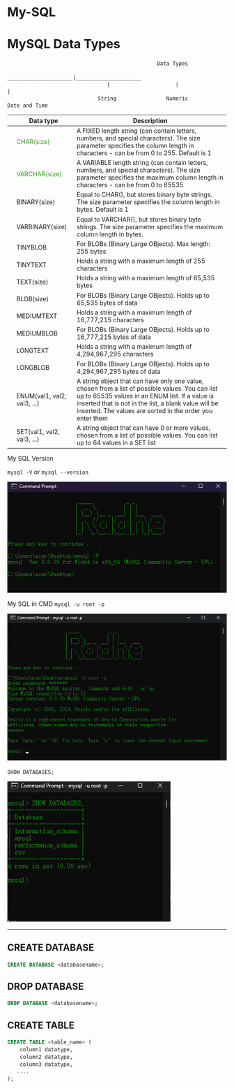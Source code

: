 # My-SQL

# MySQL Data Types

                                                    Data Types
                                     _____________________|_____________________
                                    |                     |                     |
                                 String                Numeric            Date and Time

|     | Data type                                    | Description                                                                                                                                                                                                                                                             |
| --- | -------------------------------------------- | ----------------------------------------------------------------------------------------------------------------------------------------------------------------------------------------------------------------------------------------------------------------------- |
|     | <p style="color: #399e24;">CHAR(size) </P>   | A FIXED length string (can contain letters, numbers, and special characters). The size parameter specifies the column length in characters - can be from 0 to 255. Default is 1                                                                                         |
|     | <p style="color: #399e24;">VARCHAR(size)</p> | A VARIABLE length string (can contain letters, numbers, and special characters). The size parameter specifies the maximum column length in characters - can be from 0 to 65535                                                                                          |
|     | BINARY(size)                                 | Equal to CHAR(), but stores binary byte strings. The size parameter specifies the column length in bytes. Default is 1                                                                                                                                                  |
|     | VARBINARY(size)                              | Equal to VARCHAR(), but stores binary byte strings. The size parameter specifies the maximum column length in bytes.                                                                                                                                                    |
|     | TINYBLOB                                     | For BLOBs (Binary Large OBjects). Max length: 255 bytes                                                                                                                                                                                                                 |
|     | TINYTEXT                                     | Holds a string with a maximum length of 255 characters                                                                                                                                                                                                                  |
|     | TEXT(size)                                   | Holds a string with a maximum length of 65,535 bytes                                                                                                                                                                                                                    |
|     | BLOB(size)                                   | For BLOBs (Binary Large OBjects). Holds up to 65,535 bytes of data                                                                                                                                                                                                      |
|     | MEDIUMTEXT                                   | Holds a string with a maximum length of 16,777,215 characters                                                                                                                                                                                                           |
|     | MEDIUMBLOB                                   | For BLOBs (Binary Large OBjects). Holds up to 16,777,215 bytes of data                                                                                                                                                                                                  |
|     | LONGTEXT                                     | Holds a string with a maximum length of 4,294,967,295 characters                                                                                                                                                                                                        |
|     | LONGBLOB                                     | For BLOBs (Binary Large OBjects). Holds up to 4,294,967,295 bytes of data                                                                                                                                                                                               |
|     | ENUM(val1, val2, val3, ...)                  | A string object that can have only one value, chosen from a list of possible values. You can list up to 65535 values in an ENUM list. If a value is inserted that is not in the list, a blank value will be inserted. The values are sorted in the order you enter them |
|     | SET(val1, val2, val3, ...)                   | A string object that can have 0 or more values, chosen from a list of possible values. You can list up to 64 values in a SET list                                                                                                                                       |

My SQL Version

`mysql -V` or `mysql --version`

![Version](./img/mysql%20-V.png)

My SQL in CMD
`mysql -u root -p`

![Version](./img/mysql%20-u%20root%20-p.png)

`SHOW DATABASES;`

![Version](./img/SHOW%20DATABASES.png)

---

## CREATE DATABASE

```sql
CREATE DATABASE <databasename>;
```

## DROP DATABASE

```sql
DROP DATABASE <databasename>;
```

## CREATE TABLE

```sql
CREATE TABLE <table_name> (
    column1 datatype,
    column2 datatype,
    column3 datatype,
   ....
);
```
